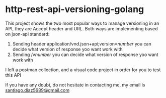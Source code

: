 # http-rest-api-versioning-golang

This project shows the two most popular ways to manage versioning in an API, they are Accept header and URL. Both ways are implementing based on json-api standard:

1. Sending header application/vnd.json+api;version=_number_ you can decide what version of response yoo want work with
2. Sending /v*number* you can decide what version of response yoo want work with

I left a postman collection, and a visual code project in order for you to test this API

If you have any doubt, do not hesitate in contacting me, my email is santiago.diaz5689@gmail.com
